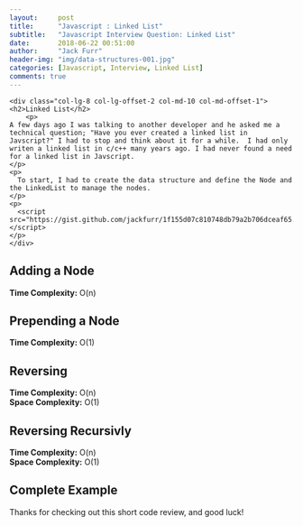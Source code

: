 ```yaml
---
layout:     post
title:      "Javascript : Linked List"
subtitle:   "Javascript Interview Question: Linked List"
date:       2018-06-22 00:51:00
author:     "Jack Furr"
header-img: "img/data-structures-001.jpg"
categories: [Javascript, Interview, Linked List]
comments: true
---
```


<div class="row">

	<div class="col-lg-8 col-lg-offset-2 col-md-10 col-md-offset-1">
    <h2>Linked List</h2>
		<p>
    A few days ago I was talking to another developer and he asked me a technical question; "Have you ever created a linked list in Javscript?" I had to stop and think about it for a while.  I had only writen a linked list in c/c++ many years ago. I had never found a need for a linked list in Javscript.  
    </p>
    <p>
      To start, I had to create the data structure and define the Node and the LinkedList to manage the nodes.
    </p>
    <p>
      <script src="https://gist.github.com/jackfurr/1f155d07c810748db79a2b706dceaf65.js"></script>
    </p>
	</div>

  <div class="col-lg-8 col-lg-offset-2 col-md-10 col-md-offset-1">
    <h2>Adding a Node</h2>
    <p>
      <strong>Time Complexity:</strong> O(n)<br>
    </p>
    <p><script src="https://gist.github.com/jackfurr/1ea5e48f83c9eecbcb5d0ff06c8ba72a.js"></script></p>
    <h2>Prepending a Node</h2>
    <p>
      <strong>Time Complexity:</strong> O(1)<br>
    </p>
    <p><script src="https://gist.github.com/jackfurr/4d8a3d416a6abe232e0154c0ed546549.js"></script></p>
  </div>

  <div class="col-lg-8 col-lg-offset-2 col-md-10 col-md-offset-1">
    <h2>Reversing</h2>
    <p>
      <strong>Time Complexity:</strong> O(n)<br>
      <strong>Space Complexity:</strong> O(1)
    </p>
    <p><script src="https://gist.github.com/jackfurr/d5295c2aa5e8992442ded5776bdb693c.js"></script></p>
    <h2>Reversing Recursivly</h2>
    <p>
      <strong>Time Complexity:</strong> O(n)<br>
      <strong>Space Complexity:</strong> O(1)
    </p>
    <p><script src="https://gist.github.com/jackfurr/3771c442d861ed8bbb60292da1192b42.js"></script></p>
  </div>

  <div class="col-lg-8 col-lg-offset-2 col-md-10 col-md-offset-1">
    <h2>Complete Example</h2>
    <p><script src="https://gist.github.com/jackfurr/cd31add9dee24d412eb90aa8fc5192a0.js"></script></p>
  </div>

  <div class="col-lg-8 col-lg-offset-2 col-md-10 col-md-offset-1">
		<p>Thanks for checking out this short code review, and good luck!</p>
	</div>

</div>
